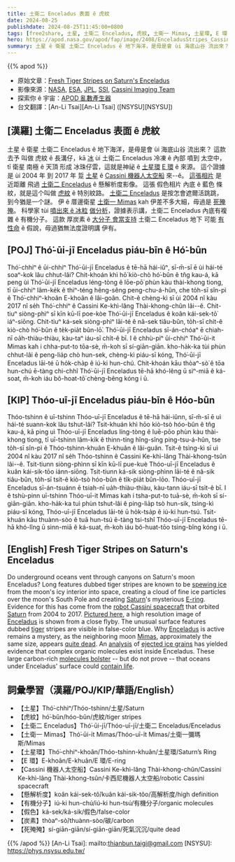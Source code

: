 ```yaml
---
title: 土衛二 Enceladus 表面 ê 虎紋
date: 2024-08-25
publishdate: 2024-08-25T11:45:00+0800
tags: [free2share, 土星, 土衛二 Enceladus, 虎紋, 土衛一 Mimas, 土星環, E 環, Cassini 機器人太空船, 懸解析度, 有機分子, 炭素, 假色, 死殗殗]
hero: https://apod.nasa.gov/apod/fap/image/2408/EnceladusStripes_Cassini_960.jpg
summary: 土星 ê 衛星 土衛二 Enceladus ê 地下海洋，是毋是會 ùi 海底山谷 流出來？
---
```


{{% apod %}}

- 原始文章：[Fresh Tiger Stripes on Saturn's Enceladus](https://apod.nasa.gov/apod/ap240825.html)
- 影像來源：[NASA](https://www.nasa.gov/), [ESA](https://www.esa.int/), [JPL](https://www.jpl.nasa.gov/), [SSI](https://www.spacescience.org/), [Cassini Imaging Team](http://ciclops.org/)
- 探索你 ê 宇宙：[APOD 亂數產生器](https://apod.nasa.gov/apod/random_apod.html)
- 台文翻譯：[An-Li Tsai][An-Li Tsai] ([NSYSU][NSYSU])

## [漢羅] 土衛二 Enceladus 表面 ê 虎紋
土星 ê 衛星 土衛二 Enceladus ê 地下海洋，是毋是會 ùi 海底山谷 流出來？
這款去予 叫做 虎紋 ê 長溝仔，kā [冰][spewing ice] ùi 土衛二 Enceladus 冷凍 ê 內部 噴到 太空中，tī 衛星 南極 ê 天頂 形成 冰珠仔雲，這就是神祕 ê [土星環][Saturn 1] [E 環][E-ring] ê 來源。
這个證據是 ùi 2004 年 到 2017 年 踅 [土星][Saturn 2] ê [Cassini 機器人太空船][robot Cassini spacecraft] 來--ê。
[這張相片][Pictured here] 是 近距離 飛過 [土衛二 Enceladus][Enceladus 1] ê 懸解析度影像。
這張 假色相片 內底 ê 藍色 條紋，就是這个叫做 [虎紋][tiger] ê 特別紋路。
[土衛二 Enceladus][Enceladus 2] 是按怎會遮爾活跳跳，到今猶是一个謎。
伊 ê 厝邊衛星 [土衛一 Mimas][Mimas] kah 伊差不多大細，毋過是 [死殗殗][quite dead]。
科學家 tùi [噴出來 ê 冰粒][ejected ice grains] [做分析][analysis]，證據表示講，土衛二 Enceladus 內底有複雜 ê 有機分子。
這款 厚炭素 ê [大分子 會當支持][molecules bolster] 土衛二 Enceladus 地下 可能 [有 性命][contain life] ê 假說，毋過猶無法度證明講 伊有。

## [POJ] Thó͘-ūi-jī Enceladus piáu-bīn ê Hó͘-bûn
Thó͘-chhiⁿ ê ūi-chhiⁿ Thó͘-ūi-jī Enceladus ê tē-hā hái-iûⁿ, sī-m̄-sī ē ùi hái-té soaⁿ-kok lâu chhut-lâi?
Chit-khoán khì hō͘ kiò-chò hó͘-bûn ê tn̂g kau-á, kā peng ùi Thó͘-ūi-jī Enceladus léng-tòng ê lōe-pō͘ phùn kàu thài-khong tiong, tī ūi-chhiⁿ lâm-ke̍k ê thiⁿ-téng hêng-sêng peng-chu-á-hûn, che to̍h-sī sîn-pì ê Thó͘-chhiⁿ-khoân E-khoân ê lâi-goân.
Chit-ê chèng-kì sī ùi 2004 nî kàu 2017 nî se̍h Thó͘-chhiⁿ ê Cassini Ke-khì-lâng Thài-khong-chûn lâi--ê.
Chit-tiuⁿ siòng-phìⁿ sī kīn kū-lī poe-kòe Thó͘-ūi-jī Enceladus ê koân kái-sek-tō͘ iáⁿ-siōng.
Chit-tiuⁿ ká-sek siòng-phìⁿ lāi-té ê nâ-sek tiâu-bûn, to̍h-sī chit-ê kiò-chò hó͘-bûn ê te̍k-pia̍t bûn-lō͘.
Thó͘-ūi-jī Enceladus sī-án-chóaⁿ ē chiah-nī oa̍h-thiàu-thiàu, kàu-taⁿ iáu-sī chi̍t-ê bī.
I ê chhù-piⁿ ūi-chhiⁿ Thó͘-ūi-it Mimas kah i chha-put-to tōa-sè, m̄-koh sī sí-giān-giān.
kho-ha̍k-ka tùi phùn chhut-lâi ê peng-lia̍p chò hun-sek, chèng-kì piáu-sī kóng, Thó͘-ūi-jī Enceladus lāi-té ū ho̍k-cha̍p ê iú-ki hun-chú.
Chit-khoán kāu thòaⁿ-sò͘ ê tōa hun-chú ē-tàng chi-chhî Thó͘-ūi-jī Enceladus tē-hā khó-lêng ū sìⁿ-miā ê ká-soat, m̄-koh iáu bô-hoat-tō͘ chèng-bêng kóng i ū.

## [KIP] Thóo-uī-jī Enceladus piáu-bīn ê Hóo-bûn
Thóo-tshinn ê uī-tshinn Thóo-uī-jī Enceladus ê tē-hā hái-iûnn, sī-m̄-sī ē uì hái-té suann-kok lâu tshut-lâi?
Tsit-khuán khì hōo kiò-tsò hóo-bûn ê tn̂g kau-á, kā ping uì Thóo-uī-jī Enceladus líng-tòng ê luē-pōo phùn kàu thài-khong tiong, tī uī-tshinn lâm-ki̍k ê thinn-tíng hîng-sîng ping-tsu-á-hûn, tse to̍h-sī sîn-pì ê Thóo-tshinn-khuân E-khuân ê lâi-guân.
Tsit-ê tsìng-kì sī uì 2004 nî kàu 2017 nî se̍h Thóo-tshinn ê Cassini Ke-khì-lâng Thài-khong-tsûn lâi--ê.
Tsit-tiunn siòng-phìnn sī kīn kū-lī pue-kuè Thóo-uī-jī Enceladus ê kuân kái-sik-tōo iánn-siōng.
Tsit-tiunn ká-sik siòng-phìnn lāi-té ê nâ-sik tiâu-bûn, to̍h-sī tsit-ê kiò-tsò hóo-bûn ê ti̍k-pia̍t bûn-lōo.
Thóo-uī-jī Enceladus sī-án-tsuánn ē tsiah-nī ua̍h-thiàu-thiàu, kàu-tann iáu-sī tsi̍t-ê bī.
I ê tshù-pinn uī-tshinn Thóo-uī-it Mimas kah i tsha-put-to tuā-sè, m̄-koh sī sí-giān-giān.
kho-ha̍k-ka tuì phùn tshut-lâi ê ping-lia̍p tsò hun-sik, tsìng-kì piáu-sī kóng, Thóo-uī-jī Enceladus lāi-té ū ho̍k-tsa̍p ê iú-ki hun-tsú.
Tsit-khuán kāu thuànn-sòo ê tuā hun-tsú ē-tàng tsi-tshî Thóo-uī-jī Enceladus tē-hā khó-lîng ū sìnn-miā ê ká-suat, m̄-koh iáu bô-huat-tōo tsìng-bîng kóng i ū.

## [English] Fresh Tiger Stripes on Saturn's Enceladus
Do underground oceans vent through canyons on Saturn's moon Enceladus?
Long features dubbed tiger stripes are known to be [spewing ice][spewing ice] from the moon's icy interior into space, creating a cloud of fine ice particles over the moon's South Pole and creating [Saturn][Saturn 1]'s mysterious [E-ring][E-ring].
Evidence for this has come from the [robot Cassini spacecraft][robot Cassini spacecraft] that orbited [Saturn][Saturn 2] from 2004 to 2017.
[Pictured here][Pictured here], a high resolution image of [Enceladus][Enceladus 1] is shown from a close flyby.
The unusual surface features dubbed [tiger][tiger] stripes are visible in false-color blue.
Why [Enceladus][Enceladus 2] is active remains a mystery, as the neighboring moon [Mimas][Mimas], approximately the same size, appears [quite dead][quite dead].
An [analysis][analysis] of [ejected ice grains][ejected ice grains] has yielded evidence that complex organic molecules exist inside Enceladus.
These large carbon-rich [molecules bolster][molecules bolster] -- but do not prove -- that oceans under Enceladus' surface could [contain life][contain life].

## 詞彙學習（漢羅/POJ/KIP/華語/English）
- 【土星】Thó͘-chhiⁿ/Thóo-tshinn/土星/Saturn
- 【虎紋】hó͘-bûn/hóo-bûn/虎紋/tiger stripes
- 【土衛二 Enceladus】Thó͘-ūi-jī/Thóo-uī-jī/土衛二 Enceladus/Enceladus
- 【土衛一 Mimas】Thó͘-ūi-i̍t Mimas/Thóo-uī-i̍t Mimas/土衛一彌瑪斯/Mimas
- 【土星環】Thó͘-chhiⁿ-khoân/Thóo-tshinn-khuân/土星環/Saturn’s Ring
- 【E 環】E-khoân/E-khuân/E 環/E-ring
- 【Cassini 機器人太空船】Cassini Ke-khì-lâng Thài-khong-chûn/Cassini Ke-khì-lâng Thài-khong-tsûn/卡西尼機器人太空船/robotic Cassini spacecraft
- 【懸解析度】koân kái-sek-tô͘/kuân kái-sik-tôo/高解析度/high definition
- 【有機分子】iú-ki hun-chú/iú-ki hun-tsú/有機分子/organic molecules
- 【假色】ká-sek/ká-sik/假色/false-color
- 【炭素】thòaⁿ-sò͘/thuànn-sòo/碳/carbon
- 【死殗殗】sí-giān-giān/sí-giān-giān/死氣沉沉/quite dead

{{% /apod %}}
[An-Li Tsai]: mailto:thianbun.taigi@gmail.com
[NSYSU]: https://phys.nsysu.edu.tw/

[copyright]: https://apod.nasa.gov/apod/fap/lib/about_apod.html#srapply
[License3]: https://creativecommons.org/licenses/by/3.0/
[License2]:https://creativecommons.org/licenses/by-nc-nd/2.0/

[spewing ice]:https://apod.nasa.gov/apod/ap071013.html
[Saturn 1]:https://science.nasa.gov/saturn/
[E-ring]:https://apod.nasa.gov/apod/ap070327.html
[robot Cassini spacecraft]:https://science.nasa.gov/mission/cassini/
[Saturn 2]:http://en.wikipedia.org/wiki/Saturn
[Pictured here]:http://photojournal.jpl.nasa.gov/catalog/PIA06254
[Enceladus 1]:https://science.nasa.gov/saturn/moons/enceladus/
[tiger]:http://en.wikipedia.org/wiki/Tiger
[Enceladus 2]:http://apod.nasa.gov/cgi-bin/apod/apod_search?tquery=Enceladus
[Mimas]:https://apod.nasa.gov/apod/ap210531.html
[quite dead]:https://youtu.be/4vuW6tQ0218
[analysis]:https://www.nasa.gov/missions/cassini/new-organic-compounds-found-in-enceladus-ice-grains/
[ejected ice grains]:https://apod.nasa.gov/apod/ap170416.html
[molecules bolster]:https://gizmodo.com/the-discovery-of-complex-organic-molecules-on-saturn-s-1827173141
[contain life]:https://www.nasa.gov/missions/cassini/nasa-study-finds-life-sparking-energy-source-and-molecule-at-enceladus/
